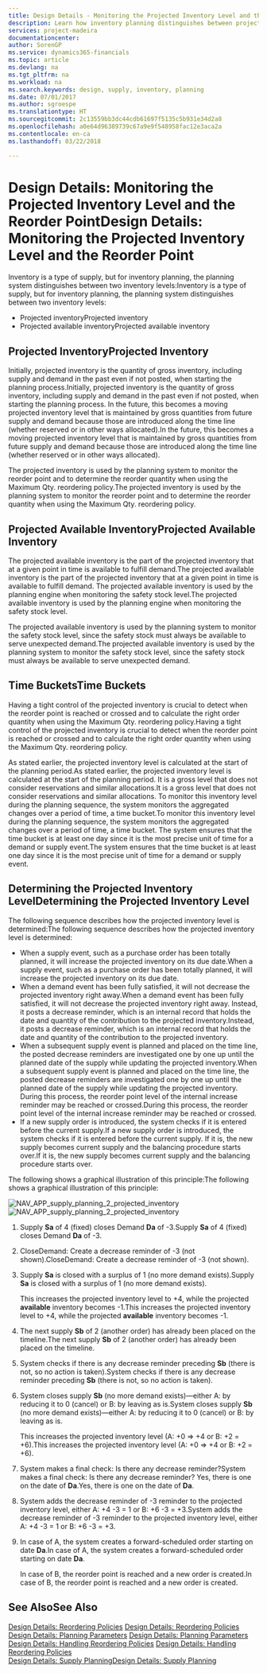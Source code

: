 ```yaml
---
title: Design Details - Monitoring the Projected Inventory Level and the Reorder Point | Microsoft Docs
description: Learn how inventory planning distinguishes between projected inventory and projected available inventory levels.
services: project-madeira
documentationcenter: 
author: SorenGP
ms.service: dynamics365-financials
ms.topic: article
ms.devlang: na
ms.tgt_pltfrm: na
ms.workload: na
ms.search.keywords: design, supply, inventory, planning
ms.date: 07/01/2017
ms.author: sgroespe
ms.translationtype: HT
ms.sourcegitcommit: 2c13559bb3dc44cdb61697f5135c5b931e34d2a8
ms.openlocfilehash: a0e64d96389739c67a9e9f548958fac12e3aca2a
ms.contentlocale: en-ca
ms.lasthandoff: 03/22/2018

---
```

# <a name="design-details-monitoring-the-projected-inventory-level-and-the-reorder-point"></a><span data-ttu-id="5168d-103">Design Details: Monitoring the Projected Inventory Level and the Reorder Point</span><span class="sxs-lookup"><span data-stu-id="5168d-103">Design Details: Monitoring the Projected Inventory Level and the Reorder Point</span></span>
<span data-ttu-id="5168d-104">Inventory is a type of supply, but for inventory planning, the planning system distinguishes between two inventory levels:</span><span class="sxs-lookup"><span data-stu-id="5168d-104">Inventory is a type of supply, but for inventory planning, the planning system distinguishes between two inventory levels:</span></span>  

* <span data-ttu-id="5168d-105">Projected inventory</span><span class="sxs-lookup"><span data-stu-id="5168d-105">Projected inventory</span></span>  
* <span data-ttu-id="5168d-106">Projected available inventory</span><span class="sxs-lookup"><span data-stu-id="5168d-106">Projected available inventory</span></span>  

## <a name="projected-inventory"></a><span data-ttu-id="5168d-107">Projected Inventory</span><span class="sxs-lookup"><span data-stu-id="5168d-107">Projected Inventory</span></span>  
<span data-ttu-id="5168d-108">Initially, projected inventory is the quantity of gross inventory, including supply and demand in the past even if not posted, when starting the planning process.</span><span class="sxs-lookup"><span data-stu-id="5168d-108">Initially, projected inventory is the quantity of gross inventory, including supply and demand in the past even if not posted, when starting the planning process.</span></span> <span data-ttu-id="5168d-109">In the future, this becomes a moving projected inventory level that is maintained by gross quantities from future supply and demand because those are introduced along the time line (whether reserved or in other ways allocated).</span><span class="sxs-lookup"><span data-stu-id="5168d-109">In the future, this becomes a moving projected inventory level that is maintained by gross quantities from future supply and demand because those are introduced along the time line (whether reserved or in other ways allocated).</span></span>  

<span data-ttu-id="5168d-110">The projected inventory is used by the planning system to monitor the reorder point and to determine the reorder quantity when using the Maximum Qty. reordering policy.</span><span class="sxs-lookup"><span data-stu-id="5168d-110">The projected inventory is used by the planning system to monitor the reorder point and to determine the reorder quantity when using the Maximum Qty. reordering policy.</span></span>  

## <a name="projected-available-inventory"></a><span data-ttu-id="5168d-111">Projected Available Inventory</span><span class="sxs-lookup"><span data-stu-id="5168d-111">Projected Available Inventory</span></span>  
<span data-ttu-id="5168d-112">The projected available inventory is the part of the projected inventory that at a given point in time is available to fulfill demand.</span><span class="sxs-lookup"><span data-stu-id="5168d-112">The projected available inventory is the part of the projected inventory that at a given point in time is available to fulfill demand.</span></span> <span data-ttu-id="5168d-113">The projected available inventory is used by the planning engine when monitoring the safety stock level.</span><span class="sxs-lookup"><span data-stu-id="5168d-113">The projected available inventory is used by the planning engine when monitoring the safety stock level.</span></span>  

<span data-ttu-id="5168d-114">The projected available inventory is used by the planning system to monitor the safety stock level, since the safety stock must always be available to serve unexpected demand.</span><span class="sxs-lookup"><span data-stu-id="5168d-114">The projected available inventory is used by the planning system to monitor the safety stock level, since the safety stock must always be available to serve unexpected demand.</span></span>  

## <a name="time-buckets"></a><span data-ttu-id="5168d-115">Time Buckets</span><span class="sxs-lookup"><span data-stu-id="5168d-115">Time Buckets</span></span>  
<span data-ttu-id="5168d-116">Having a tight control of the projected inventory is crucial to detect when the reorder point is reached or crossed and to calculate the right order quantity when using the Maximum Qty. reordering policy.</span><span class="sxs-lookup"><span data-stu-id="5168d-116">Having a tight control of the projected inventory is crucial to detect when the reorder point is reached or crossed and to calculate the right order quantity when using the Maximum Qty. reordering policy.</span></span>  

<span data-ttu-id="5168d-117">As stated earlier, the projected inventory level is calculated at the start of the planning period.</span><span class="sxs-lookup"><span data-stu-id="5168d-117">As stated earlier, the projected inventory level is calculated at the start of the planning period.</span></span> <span data-ttu-id="5168d-118">It is a gross level that does not consider reservations and similar allocations.</span><span class="sxs-lookup"><span data-stu-id="5168d-118">It is a gross level that does not consider reservations and similar allocations.</span></span> <span data-ttu-id="5168d-119">To monitor this inventory level during the planning sequence, the system monitors the aggregated changes over a period of time, a time bucket.</span><span class="sxs-lookup"><span data-stu-id="5168d-119">To monitor this inventory level during the planning sequence, the system monitors the aggregated changes over a period of time, a time bucket.</span></span> <span data-ttu-id="5168d-120">The system ensures that the time bucket is at least one day since it is the most precise unit of time for a demand or supply event.</span><span class="sxs-lookup"><span data-stu-id="5168d-120">The system ensures that the time bucket is at least one day since it is the most precise unit of time for a demand or supply event.</span></span>  

## <a name="determining-the-projected-inventory-level"></a><span data-ttu-id="5168d-121">Determining the Projected Inventory Level</span><span class="sxs-lookup"><span data-stu-id="5168d-121">Determining the Projected Inventory Level</span></span>  
<span data-ttu-id="5168d-122">The following sequence describes how the projected inventory level is determined:</span><span class="sxs-lookup"><span data-stu-id="5168d-122">The following sequence describes how the projected inventory level is determined:</span></span>  

* <span data-ttu-id="5168d-123">When a supply event, such as a purchase order has been totally planned, it will increase the projected inventory on its due date.</span><span class="sxs-lookup"><span data-stu-id="5168d-123">When a supply event, such as a purchase order has been totally planned, it will increase the projected inventory on its due date.</span></span>  
* <span data-ttu-id="5168d-124">When a demand event has been fully satisfied, it will not decrease the projected inventory right away.</span><span class="sxs-lookup"><span data-stu-id="5168d-124">When a demand event has been fully satisfied, it will not decrease the projected inventory right away.</span></span> <span data-ttu-id="5168d-125">Instead, it posts a decrease reminder, which is an internal record that holds the date and quantity of the contribution to the projected inventory.</span><span class="sxs-lookup"><span data-stu-id="5168d-125">Instead, it posts a decrease reminder, which is an internal record that holds the date and quantity of the contribution to the projected inventory.</span></span>  
* <span data-ttu-id="5168d-126">When a subsequent supply event is planned and placed on the time line, the posted decrease reminders are investigated one by one up until the planned date of the supply while updating the projected inventory.</span><span class="sxs-lookup"><span data-stu-id="5168d-126">When a subsequent supply event is planned and placed on the time line, the posted decrease reminders are investigated one by one up until the planned date of the supply while updating the projected inventory.</span></span> <span data-ttu-id="5168d-127">During this process, the reorder point level of the internal increase reminder may be reached or crossed.</span><span class="sxs-lookup"><span data-stu-id="5168d-127">During this process, the reorder point level of the internal increase reminder may be reached or crossed.</span></span>  
* <span data-ttu-id="5168d-128">If a new supply order is introduced, the system checks if it is entered before the current supply.</span><span class="sxs-lookup"><span data-stu-id="5168d-128">If a new supply order is introduced, the system checks if it is entered before the current supply.</span></span> <span data-ttu-id="5168d-129">If it is, the new supply becomes current supply and the balancing procedure starts over.</span><span class="sxs-lookup"><span data-stu-id="5168d-129">If it is, the new supply becomes current supply and the balancing procedure starts over.</span></span>  

<span data-ttu-id="5168d-130">The following shows a graphical illustration of this principle:</span><span class="sxs-lookup"><span data-stu-id="5168d-130">The following shows a graphical illustration of this principle:</span></span>  

<span data-ttu-id="5168d-131">![](media/nav_app_supply_planning_2_projected_inventory.png "NAV_APP_supply_planning_2_projected_inventory")</span><span class="sxs-lookup"><span data-stu-id="5168d-131">![](media/nav_app_supply_planning_2_projected_inventory.png "NAV_APP_supply_planning_2_projected_inventory")</span></span>  

1. <span data-ttu-id="5168d-132">Supply **Sa** of 4 (fixed) closes Demand **Da** of -3.</span><span class="sxs-lookup"><span data-stu-id="5168d-132">Supply **Sa** of 4 (fixed) closes Demand **Da** of -3.</span></span>  
2. <span data-ttu-id="5168d-133">CloseDemand: Create a decrease reminder of -3 (not shown).</span><span class="sxs-lookup"><span data-stu-id="5168d-133">CloseDemand: Create a decrease reminder of -3 (not shown).</span></span>  
3. <span data-ttu-id="5168d-134">Supply **Sa** is closed with a surplus of 1 (no more demand exists).</span><span class="sxs-lookup"><span data-stu-id="5168d-134">Supply **Sa** is closed with a surplus of 1 (no more demand exists).</span></span>  

     <span data-ttu-id="5168d-135">This increases the projected inventory level to +4, while the projected **available** inventory becomes -1.</span><span class="sxs-lookup"><span data-stu-id="5168d-135">This increases the projected inventory level to +4, while the projected **available** inventory becomes -1.</span></span>  

4. <span data-ttu-id="5168d-136">The next supply **Sb** of 2 (another order) has already been placed on the timeline.</span><span class="sxs-lookup"><span data-stu-id="5168d-136">The next supply **Sb** of 2 (another order) has already been placed on the timeline.</span></span>  
5. <span data-ttu-id="5168d-137">System checks if there is any decrease reminder preceding **Sb** (there is not, so no action is taken).</span><span class="sxs-lookup"><span data-stu-id="5168d-137">System checks if there is any decrease reminder preceding **Sb** (there is not, so no action is taken).</span></span>  
6. <span data-ttu-id="5168d-138">System closes supply **Sb** (no more demand exists)—either A: by reducing it to 0 (cancel) or B: by leaving as is.</span><span class="sxs-lookup"><span data-stu-id="5168d-138">System closes supply **Sb** (no more demand exists)—either A: by reducing it to 0 (cancel) or B: by leaving as is.</span></span>  

     <span data-ttu-id="5168d-139">This increases the projected inventory level (A: +0 => +4 or B: +2 = +6).</span><span class="sxs-lookup"><span data-stu-id="5168d-139">This increases the projected inventory level (A: +0 => +4 or B: +2 = +6).</span></span>  

7. <span data-ttu-id="5168d-140">System makes a final check: Is there any decrease reminder?</span><span class="sxs-lookup"><span data-stu-id="5168d-140">System makes a final check: Is there any decrease reminder?</span></span> <span data-ttu-id="5168d-141">Yes, there is one on the date of **Da**.</span><span class="sxs-lookup"><span data-stu-id="5168d-141">Yes, there is one on the date of **Da**.</span></span>  
8. <span data-ttu-id="5168d-142">System adds the decrease reminder of -3 reminder to the projected inventory level, either A: +4 -3 = 1 or B: +6 -3 = +3.</span><span class="sxs-lookup"><span data-stu-id="5168d-142">System adds the decrease reminder of -3 reminder to the projected inventory level, either A: +4 -3 = 1 or B: +6 -3 = +3.</span></span>  
9. <span data-ttu-id="5168d-143">In case of A, the system creates a forward-scheduled order starting on date **Da**.</span><span class="sxs-lookup"><span data-stu-id="5168d-143">In case of A, the system creates a forward-scheduled order starting on date **Da**.</span></span>  

     <span data-ttu-id="5168d-144">In case of B, the reorder point is reached and a new order is created.</span><span class="sxs-lookup"><span data-stu-id="5168d-144">In case of B, the reorder point is reached and a new order is created.</span></span>  

## <a name="see-also"></a><span data-ttu-id="5168d-145">See Also</span><span class="sxs-lookup"><span data-stu-id="5168d-145">See Also</span></span>  
<span data-ttu-id="5168d-146">[Design Details: Reordering Policies](design-details-reordering-policies.md) </span><span class="sxs-lookup"><span data-stu-id="5168d-146">[Design Details: Reordering Policies](design-details-reordering-policies.md) </span></span>  
<span data-ttu-id="5168d-147">[Design Details: Planning Parameters](design-details-planning-parameters.md) </span><span class="sxs-lookup"><span data-stu-id="5168d-147">[Design Details: Planning Parameters](design-details-planning-parameters.md) </span></span>  
<span data-ttu-id="5168d-148">[Design Details: Handling Reordering Policies](design-details-handling-reordering-policies.md) </span><span class="sxs-lookup"><span data-stu-id="5168d-148">[Design Details: Handling Reordering Policies](design-details-handling-reordering-policies.md) </span></span>  
[<span data-ttu-id="5168d-149">Design Details: Supply Planning</span><span class="sxs-lookup"><span data-stu-id="5168d-149">Design Details: Supply Planning</span></span>](design-details-supply-planning.md)

